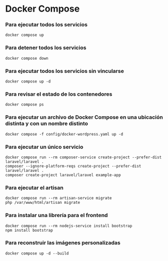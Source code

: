 # Docker Compose

### Para ejecutar todos los servicios

```
docker compose up
```

### Para detener todos los servicios

```
docker compose down
```

### Para ejecutar todos los servicios sin vincularse

```
docker compose up -d
```

### Para revisar el estado de los contenedores

```
docker compose ps
```

### Para ejecutar un archivo de Docker Compose en una ubicación distinta y con un nombre distinto

```
docker compose -f config/docker-wordpress.yaml up -d
```

### Para ejecutar un único servicio

```
docker compose run --rm composer-service create-project --prefer-dist laravel/laravel .
composer --ignore-platform-reqs create-project --prefer-dist laravel/laravel .
composer create-project laravel/laravel example-app
```

### Para ejecutar el artisan

```
docker compose run --rm artisan-service migrate
php /var/www/html/artisan migrate
```

### Para instalar una librería para el frontend

```
docker compose run --rm nodejs-service install bootstrap
npm install bootstrap
```

### Para reconstruir las imágenes personalizadas

```
docker compose up -d --build
```
